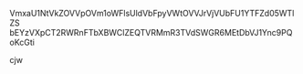 VmxaU1NtVkZOVVpOVm1oWFlsUldVbFpyVWtOVVJrVjVUbFU1YTFZd05WTlZS
bEYzVXpCT2RWRnFTbXBWClZEQTVRMmR3TVdSWGR6MEtDbVJ1Ync9PQoKcGti

cjw